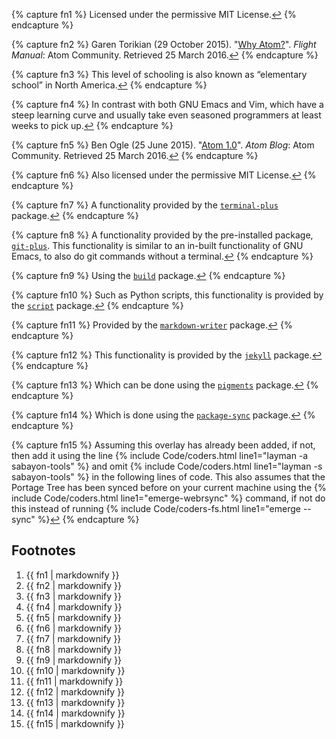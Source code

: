 {% capture fn1 %}
Licensed under the permissive MIT License.<a href="#fnref:1" class="reversefootnote">↩</a>
{% endcapture %}

{% capture fn2 %}
Garen Torikian (29 October 2015). "[Why Atom?](http://flight-manual.atom.io/getting-started/sections/why-atom/)". *Flight Manual*: Atom Community. Retrieved 25 March 2016.<a href="#fnref:2" class="reversefootnote">↩</a>
{% endcapture %}

{% capture fn3 %}
This level of schooling is also known as &ldquo;elementary school&rdquo; in North America.<a href="#fnref:3" class="reversefootnote">↩</a>
{% endcapture %}

{% capture fn4 %}
In contrast with both GNU Emacs and Vim, which have a steep learning curve and usually take even seasoned programmers at least weeks to pick up.<a href="#fnref:4" class="reversefootnote">↩</a>
{% endcapture %}

{% capture fn5 %}
Ben Ogle (25 June 2015). "[Atom 1.0](blog.atom.io/2015/06/25/atom-1-0.html)". *Atom Blog*: Atom Community. Retrieved 25 March 2016.<a href="#fnref:5" class="reversefootnote">↩</a>
{% endcapture %}

{% capture fn6 %}
Also licensed under the permissive MIT License.<a href="#fnref:6" class="reversefootnote">↩</a>
{% endcapture %}

{% capture fn7 %}
A functionality provided by the [`terminal-plus`](https://atom.io/packages/terminal-plus) package.<a href="#fnref:7" class="reversefootnote">↩</a>
{% endcapture %}

{% capture fn8 %}
A functionality provided by the pre-installed package, [`git-plus`](https://atom.io/packages/git-plus). This functionality is similar to an in-built functionality of GNU Emacs, to also do git commands without a terminal.<a href="#fnref:8" class="reversefootnote">↩</a>
{% endcapture %}

{% capture fn9 %}
Using the [`build`](https://atom.io/packages/build) package.<a href="#fnref:9" class="reversefootnote">↩</a>
{% endcapture %}

{% capture fn10 %}
Such as Python scripts, this functionality is provided by the [`script`](https://atom.io/packages/script) package.<a href="#fnref:10" class="reversefootnote">↩</a>
{% endcapture %}

{% capture fn11 %}
Provided by the [`markdown-writer`](https://atom.io/packages/markdown-writer) package.<a href="#fnref:11" class="reversefootnote">↩</a>
{% endcapture %}

{% capture fn12 %}
This functionality is provided by the [`jekyll`](https://atom.io/packages/jekyll) package.<a href="#fnref:12" class="reversefootnote">↩</a>
{% endcapture %}

{% capture fn13 %}
Which can be done using the [`pigments`](https://atom.io/packages/pigments) package.<a href="#fnref:13" class="reversefootnote">↩</a>
{% endcapture %}

{% capture fn14 %}
Which is done using the [`package-sync`](https://atom.io/packages/package-sync) package.<a href="#fnref:14" class="reversefootnote">↩</a>
{% endcapture %}

{% capture fn15 %}
Assuming this overlay has already been added, if not, then add it using the line {% include Code/coders.html line1="layman -a sabayon-tools" %} and omit {% include Code/coders.html line1="layman -s sabayon-tools" %} in the following lines of code. This also assumes that the Portage Tree has been synced before on your current machine using the {% include Code/coders.html line1="emerge-webrsync" %} command, if not do this instead of running {% include Code/coders-fs.html line1="emerge --sync" %}<a href="#fnref:15" class="reversefootnote">↩</a>
{% endcapture %}
<h2>Footnotes</h2>
<ol>
  <li id="fn:1">{{ fn1 | markdownify }}</li>
  <li id="fn:2">{{ fn2 | markdownify }}</li>
  <li id="fn:3">{{ fn3 | markdownify }}</li>
  <li id="fn:4">{{ fn4 | markdownify }}</li>
  <li id="fn:5">{{ fn5 | markdownify }}</li>
  <li id="fn:6">{{ fn6 | markdownify }}</li>
  <li id="fn:7">{{ fn7 | markdownify }}</li>
  <li id="fn:8">{{ fn8 | markdownify }}</li>
  <li id="fn:9">{{ fn9 | markdownify }}</li>
  <li id="fn:10">{{ fn10 | markdownify }}</li>
  <li id="fn:11">{{ fn11 | markdownify }}</li>
  <li id="fn:12">{{ fn12 | markdownify }}</li>
  <li id="fn:13">{{ fn13 | markdownify }}</li>
  <li id="fn:14">{{ fn14 | markdownify }}</li>
  <li id="fn:15">{{ fn15 | markdownify }}</li>
</ol>
